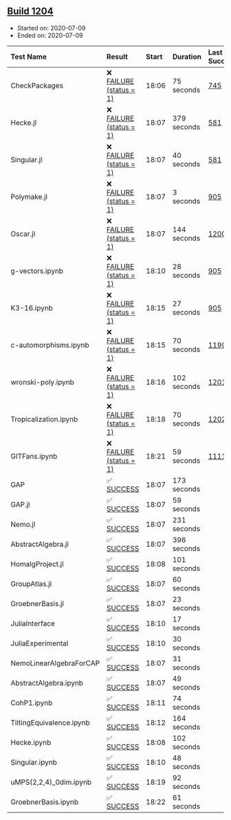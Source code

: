 ## [Build 1204](https://oscarci.mathematik.uni-kl.de/job/oscar-julia-1.4/1204/)

* Started on: 2020-07-09
* Ended on: 2020-07-09

| Test Name    | Result | Start | Duration | Last Success | First Failure |
|:-------------|:-------|:------|:---------|:-------------|:--------------|
| CheckPackages | ❌ [FAILURE (status = 1)](https://oscarci.mathematik.uni-kl.de/job/oscar-julia-1.4/1204/artifact/logs/build-1204/CheckPackages.log) | 18:06 | 75 seconds | [745](https://oscarci.mathematik.uni-kl.de/job/oscar-julia-1.4/745/) | [746](https://oscarci.mathematik.uni-kl.de/job/oscar-julia-1.4/746/) |
| Hecke.jl | ❌ [FAILURE (status = 1)](https://oscarci.mathematik.uni-kl.de/job/oscar-julia-1.4/1204/artifact/logs/build-1204/Hecke.jl.log) | 18:07 | 379 seconds | [581](https://oscarci.mathematik.uni-kl.de/job/oscar-julia-1.4/581/) | [582](https://oscarci.mathematik.uni-kl.de/job/oscar-julia-1.4/582/) |
| Singular.jl | ❌ [FAILURE (status = 1)](https://oscarci.mathematik.uni-kl.de/job/oscar-julia-1.4/1204/artifact/logs/build-1204/Singular.jl.log) | 18:07 | 40 seconds | [581](https://oscarci.mathematik.uni-kl.de/job/oscar-julia-1.4/581/) | [582](https://oscarci.mathematik.uni-kl.de/job/oscar-julia-1.4/582/) |
| Polymake.jl | ❌ [FAILURE (status = 1)](https://oscarci.mathematik.uni-kl.de/job/oscar-julia-1.4/1204/artifact/logs/build-1204/Polymake.jl.log) | 18:07 | 3 seconds | [905](https://oscarci.mathematik.uni-kl.de/job/oscar-julia-1.4/905/) | [907](https://oscarci.mathematik.uni-kl.de/job/oscar-julia-1.4/907/) |
| Oscar.jl | ❌ [FAILURE (status = 1)](https://oscarci.mathematik.uni-kl.de/job/oscar-julia-1.4/1204/artifact/logs/build-1204/Oscar.jl.log) | 18:07 | 144 seconds | [1200](https://oscarci.mathematik.uni-kl.de/job/oscar-julia-1.4/1200/) | [1201](https://oscarci.mathematik.uni-kl.de/job/oscar-julia-1.4/1201/) |
| g-vectors.ipynb | ❌ [FAILURE (status = 1)](https://oscarci.mathematik.uni-kl.de/job/oscar-julia-1.4/1204/artifact/logs/build-1204/g-vectors.ipynb.log) | 18:10 | 28 seconds | [905](https://oscarci.mathematik.uni-kl.de/job/oscar-julia-1.4/905/) | [907](https://oscarci.mathematik.uni-kl.de/job/oscar-julia-1.4/907/) |
| K3-16.ipynb | ❌ [FAILURE (status = 1)](https://oscarci.mathematik.uni-kl.de/job/oscar-julia-1.4/1204/artifact/logs/build-1204/K3-16.ipynb.log) | 18:15 | 27 seconds | [905](https://oscarci.mathematik.uni-kl.de/job/oscar-julia-1.4/905/) | [907](https://oscarci.mathematik.uni-kl.de/job/oscar-julia-1.4/907/) |
| c-automorphisms.ipynb | ❌ [FAILURE (status = 1)](https://oscarci.mathematik.uni-kl.de/job/oscar-julia-1.4/1204/artifact/logs/build-1204/c-automorphisms.ipynb.log) | 18:15 | 70 seconds | [1199](https://oscarci.mathematik.uni-kl.de/job/oscar-julia-1.4/1199/) | [1200](https://oscarci.mathematik.uni-kl.de/job/oscar-julia-1.4/1200/) |
| wronski-poly.ipynb | ❌ [FAILURE (status = 1)](https://oscarci.mathematik.uni-kl.de/job/oscar-julia-1.4/1204/artifact/logs/build-1204/wronski-poly.ipynb.log) | 18:16 | 102 seconds | [1201](https://oscarci.mathematik.uni-kl.de/job/oscar-julia-1.4/1201/) | [1202](https://oscarci.mathematik.uni-kl.de/job/oscar-julia-1.4/1202/) |
| Tropicalization.ipynb | ❌ [FAILURE (status = 1)](https://oscarci.mathematik.uni-kl.de/job/oscar-julia-1.4/1204/artifact/logs/build-1204/Tropicalization.ipynb.log) | 18:18 | 70 seconds | [1202](https://oscarci.mathematik.uni-kl.de/job/oscar-julia-1.4/1202/) | [1203](https://oscarci.mathematik.uni-kl.de/job/oscar-julia-1.4/1203/) |
| GITFans.ipynb | ❌ [FAILURE (status = 1)](https://oscarci.mathematik.uni-kl.de/job/oscar-julia-1.4/1204/artifact/logs/build-1204/GITFans.ipynb.log) | 18:21 | 59 seconds | [1111](https://oscarci.mathematik.uni-kl.de/job/oscar-julia-1.4/1111/) | [1112](https://oscarci.mathematik.uni-kl.de/job/oscar-julia-1.4/1112/) |
| GAP | ✅ [SUCCESS](https://oscarci.mathematik.uni-kl.de/job/oscar-julia-1.4/1204/artifact/logs/build-1204/GAP.log) | 18:07 | 173 seconds |  |  |
| GAP.jl | ✅ [SUCCESS](https://oscarci.mathematik.uni-kl.de/job/oscar-julia-1.4/1204/artifact/logs/build-1204/GAP.jl.log) | 18:07 | 59 seconds |  |  |
| Nemo.jl | ✅ [SUCCESS](https://oscarci.mathematik.uni-kl.de/job/oscar-julia-1.4/1204/artifact/logs/build-1204/Nemo.jl.log) | 18:07 | 231 seconds |  |  |
| AbstractAlgebra.jl | ✅ [SUCCESS](https://oscarci.mathematik.uni-kl.de/job/oscar-julia-1.4/1204/artifact/logs/build-1204/AbstractAlgebra.jl.log) | 18:07 | 396 seconds |  |  |
| HomalgProject.jl | ✅ [SUCCESS](https://oscarci.mathematik.uni-kl.de/job/oscar-julia-1.4/1204/artifact/logs/build-1204/HomalgProject.jl.log) | 18:08 | 101 seconds |  |  |
| GroupAtlas.jl | ✅ [SUCCESS](https://oscarci.mathematik.uni-kl.de/job/oscar-julia-1.4/1204/artifact/logs/build-1204/GroupAtlas.jl.log) | 18:07 | 60 seconds |  |  |
| GroebnerBasis.jl | ✅ [SUCCESS](https://oscarci.mathematik.uni-kl.de/job/oscar-julia-1.4/1204/artifact/logs/build-1204/GroebnerBasis.jl.log) | 18:07 | 23 seconds |  |  |
| JuliaInterface | ✅ [SUCCESS](https://oscarci.mathematik.uni-kl.de/job/oscar-julia-1.4/1204/artifact/logs/build-1204/JuliaInterface.log) | 18:10 | 17 seconds |  |  |
| JuliaExperimental | ✅ [SUCCESS](https://oscarci.mathematik.uni-kl.de/job/oscar-julia-1.4/1204/artifact/logs/build-1204/JuliaExperimental.log) | 18:10 | 30 seconds |  |  |
| NemoLinearAlgebraForCAP | ✅ [SUCCESS](https://oscarci.mathematik.uni-kl.de/job/oscar-julia-1.4/1204/artifact/logs/build-1204/NemoLinearAlgebraForCAP.log) | 18:07 | 31 seconds |  |  |
| AbstractAlgebra.ipynb | ✅ [SUCCESS](https://oscarci.mathematik.uni-kl.de/job/oscar-julia-1.4/1204/artifact/logs/build-1204/AbstractAlgebra.ipynb.log) | 18:07 | 49 seconds |  |  |
| CohP1.ipynb | ✅ [SUCCESS](https://oscarci.mathematik.uni-kl.de/job/oscar-julia-1.4/1204/artifact/logs/build-1204/CohP1.ipynb.log) | 18:11 | 74 seconds |  |  |
| TiltingEquivalence.ipynb | ✅ [SUCCESS](https://oscarci.mathematik.uni-kl.de/job/oscar-julia-1.4/1204/artifact/logs/build-1204/TiltingEquivalence.ipynb.log) | 18:12 | 164 seconds |  |  |
| Hecke.ipynb | ✅ [SUCCESS](https://oscarci.mathematik.uni-kl.de/job/oscar-julia-1.4/1204/artifact/logs/build-1204/Hecke.ipynb.log) | 18:08 | 102 seconds |  |  |
| Singular.ipynb | ✅ [SUCCESS](https://oscarci.mathematik.uni-kl.de/job/oscar-julia-1.4/1204/artifact/logs/build-1204/Singular.ipynb.log) | 18:10 | 48 seconds |  |  |
| uMPS(2,2,4)_0dim.ipynb | ✅ [SUCCESS](https://oscarci.mathematik.uni-kl.de/job/oscar-julia-1.4/1204/artifact/logs/build-1204/uMPS-2-2-4-_0dim.ipynb.log) | 18:19 | 92 seconds |  |  |
| GroebnerBasis.ipynb | ✅ [SUCCESS](https://oscarci.mathematik.uni-kl.de/job/oscar-julia-1.4/1204/artifact/logs/build-1204/GroebnerBasis.ipynb.log) | 18:22 | 61 seconds |  |  |
